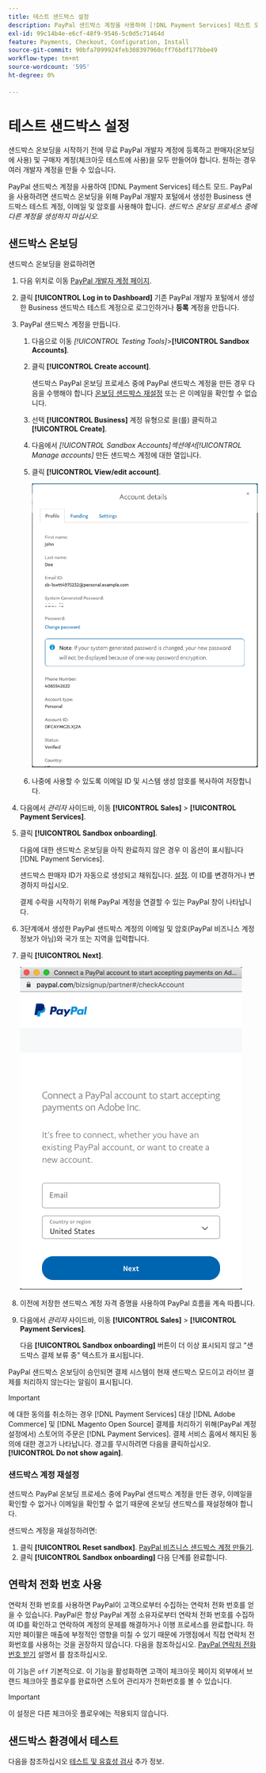```yaml
---
title: 테스트 샌드박스 설정
description: PayPal 샌드박스 계정을 사용하여 [!DNL Payment Services] 테스트 모드.
exl-id: 99c14b4e-e6cf-48f9-9546-5c0d5c71464d
feature: Payments, Checkout, Configuration, Install
source-git-commit: 90bfa7099924feb308397960cff76bdf177bbe49
workflow-type: tm+mt
source-wordcount: '595'
ht-degree: 0%

---
```


# 테스트 샌드박스 설정

샌드박스 온보딩을 시작하기 전에 무료 PayPal 개발자 계정에 등록하고 판매자(온보딩에 사용) 및 구매자 계정(체크아웃 테스트에 사용)을 모두 만들어야 합니다. 원하는 경우 여러 개발자 계정을 만들 수 있습니다.

PayPal 샌드박스 계정을 사용하여 [!DNL Payment Services] 테스트 모드. PayPal을 사용하려면 샌드박스 온보딩을 위해 PayPal 개발자 포털에서 생성한 Business 샌드박스 테스트 계정, 이메일 및 암호를 사용해야 합니다. *샌드박스 온보딩 프로세스 중에 다른 계정을 생성하지 마십시오.*

## 샌드박스 온보딩

샌드박스 온보딩을 완료하려면

1. 다음 위치로 이동 [PayPal 개발자 계정 페이지](https://developer.paypal.com/developer/accounts/).
1. 클릭 **[!UICONTROL Log in to Dashboard]** 기존 PayPal 개발자 포털에서 생성한 Business 샌드박스 테스트 계정으로 로그인하거나 **등록** 계정을 만듭니다.
1. PayPal 샌드박스 계정을 만듭니다.
   1. 다음으로 이동 _[!UICONTROL Testing Tools]_>**[!UICONTROL Sandbox Accounts]**.
   1. 클릭 **[!UICONTROL Create account]**.

      샌드박스 PayPal 온보딩 프로세스 중에 PayPal 샌드박스 계정을 만든 경우 다음을 수행해야 합니다 [온보딩 샌드박스 재설정](#reset-your-sandbox-account) 또는 은 이메일을 확인할 수 없습니다.

   1. 선택 **[!UICONTROL Business]** 계정 유형으로 을(를) 클릭하고 **[!UICONTROL Create]**.
   1. 다음에서 _[!UICONTROL Sandbox Accounts]_섹션에서_[!UICONTROL Manage accounts]_ 만든 샌드박스 계정에 대한 열입니다.
   1. 클릭 **[!UICONTROL View/edit account]**.

      ![PayPal - 샌드박스 계정 보기/편집](assets/onboarding-viewedit-sandbox.png)

   1. 나중에 사용할 수 있도록 이메일 ID 및 시스템 생성 암호를 복사하여 저장합니다.

1. 다음에서 _관리자_ 사이드바, 이동 **[!UICONTROL Sales]** > **[!UICONTROL Payment Services]**.
1. 클릭 **[!UICONTROL Sandbox onboarding]**.

   다음에 대한 샌드박스 온보딩을 아직 완료하지 않은 경우 이 옵션이 표시됩니다 [!DNL Payment Services].

   샌드박스 판매자 ID가 자동으로 생성되고 채워집니다. [설정](settings.md). 이 ID를 변경하거나 변경하지 마십시오.

   결제 수락을 시작하기 위해 PayPal 계정을 연결할 수 있는 PayPal 창이 나타납니다.

1. 3단계에서 생성한 PayPal 샌드박스 계정의 이메일 및 암호(PayPal 비즈니스 계정 정보가 아님)와 국가 또는 지역을 입력합니다.
1. 클릭 **[!UICONTROL Next]**.

   ![PayPal - 결제를 위한 PayPal 계정 연결](assets/paypal-connectacct.png)

1. 이전에 저장한 샌드박스 계정 자격 증명을 사용하여 PayPal 흐름을 계속 따릅니다.
1. 다음에서 _관리자_ 사이드바, 이동 **[!UICONTROL Sales]** > **[!UICONTROL Payment Services]**.

   다음 **[!UICONTROL Sandbox onboarding]** 버튼이 더 이상 표시되지 않고 &quot;샌드박스 결제 보류 중&quot; 텍스트가 표시됩니다.

PayPal 샌드박스 온보딩이 승인되면 결제 시스템이 현재 샌드박스 모드이고 라이브 결제를 처리하지 않는다는 알림이 표시됩니다.

>[!IMPORTANT]
>
>에 대한 동의를 취소하는 경우 [!DNL Payment Services] 대상 [!DNL Adobe Commerce] 및 [!DNL Magento Open Source] 결제를 처리하기 위해(PayPal 계정 설정에서) 스토어의 주문은 [!DNL Payment Services]. 결제 서비스 홈에서 해지된 동의에 대한 경고가 나타납니다. 경고를 무시하려면 다음을 클릭하십시오. **[!UICONTROL Do not show again]**.

### 샌드박스 계정 재설정

샌드박스 PayPal 온보딩 프로세스 중에 PayPal 샌드박스 계정을 만든 경우, 이메일을 확인할 수 없거나 이메일을 확인할 수 없기 때문에 온보딩 샌드박스를 재설정해야 합니다.

샌드박스 계정을 재설정하려면:

1. 클릭 **[!UICONTROL Reset sandbox]**. [PayPal 비즈니스 샌드박스 계정 만들기](https://developer.paypal.com/docs/api-basics/sandbox/accounts/#create-a-business-sandbox-account).
1. 클릭 **[!UICONTROL Sandbox onboarding]** 다음 단계를 완료합니다.

## 연락처 전화 번호 사용

연락처 전화 번호를 사용하면 PayPal이 고객으로부터 수집하는 연락처 전화 번호를 얻을 수 있습니다. PayPal은 항상 PayPal 계정 소유자로부터 연락처 전화 번호를 수집하여 ID를 확인하고 연락하여 계정의 문제를 해결하거나 이행 프로세스를 완료합니다. 하지만 페이팔은 매출에 부정적인 영향을 미칠 수 있기 때문에 가맹점에서 직접 연락처 전화번호를 사용하는 것을 권장하지 않습니다. 다음을 참조하십시오. [PayPal 연락처 전화 번호 받기](https://developer.paypal.com/docs/admin/checkout-settings/#get-contact-telephone-numbers) 설명서 를 참조하십시오.

이 기능은 `off` 기본적으로. 이 기능을 활성화하면 고객이 체크아웃 페이지 외부에서 브랜드 체크아웃 플로우를 완료하면 스토어 관리자가 전화번호를 볼 수 있습니다.

>[!IMPORTANT]
>
>이 설정은 다른 체크아웃 플로우에는 적용되지 않습니다.

## 샌드박스 환경에서 테스트

다음을 참조하십시오 [테스트 및 유효성 검사](test-validate.md) 추가 정보.
